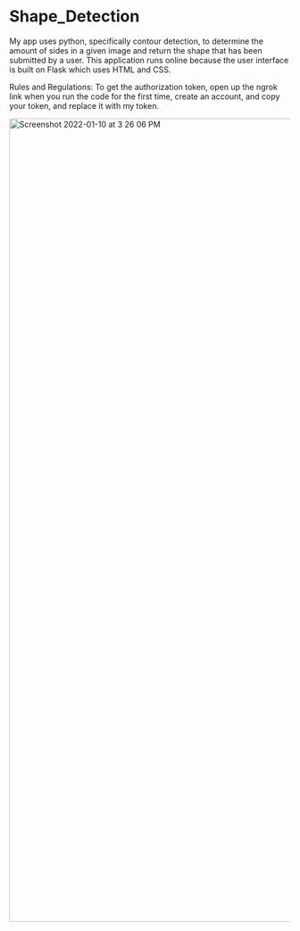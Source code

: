 # Shape_Detection
My app uses python, specifically contour detection, to determine the amount of sides in a given image and return the shape that has been submitted by a user. This application runs online because the user interface is built on Flask which uses HTML and CSS.

Rules and Regulations: To get the authorization token, open up the ngrok link when you run the code for the first time, create an account, and copy your token, and replace it with my token.

<img width="1440" alt="Screenshot 2022-01-10 at 3 26 06 PM" src="https://user-images.githubusercontent.com/97506101/149319878-f5979fc8-a3c3-4abf-aacb-0521dfbe1780.png">

